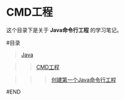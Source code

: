 # CMD工程

这个目录下是关于 **Java命令行工程** 的学习笔记。

#目录

> [Java](../README.md)

>> [CMD工程](README.md)

>>> [创建第一个Java命令行工程](创建第一个Java命令行工程.md)

#END